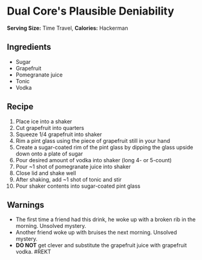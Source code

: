 # Dual Core's Plausible Deniability

**Serving Size:** Time Travel, **Calories:** Hackerman

## Ingredients

- Sugar
- Grapefruit
- Pomegranate juice
- Tonic
- Vodka

## Recipe

1. Place ice into a shaker
2. Cut grapefruit into quarters
3. Squeeze 1/4 grapefruit into shaker
4. Rim a pint glass using the piece of grapefruit still in your hand
5. Create a sugar-coated rim of the pint glass by dipping the glass
 upside down onto a plate of sugar
6. Pour desired amount of vodka into shaker (long 4- or 5-count)
7. Pour \~1 shot of pomegranate juice into shaker
8. Close lid and shake well
9. After shaking, add \~1 shot of tonic and stir
10. Pour shaker contents into sugar-coated pint glass

## Warnings

- The first time a friend had this drink, he woke up with a broken rib
 in the morning. Unsolved mystery.
- Another friend woke up with bruises the next morning. Unsolved
 mystery.
- **DO NOT** get clever and substitute the grapefruit juice with
 grapefruit vodka. #REKT
